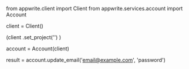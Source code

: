 from appwrite.client import Client
from appwrite.services.account import Account

client = Client()

(client
  .set_project('')
)

account = Account(client)

result = account.update_email('email@example.com', 'password')
